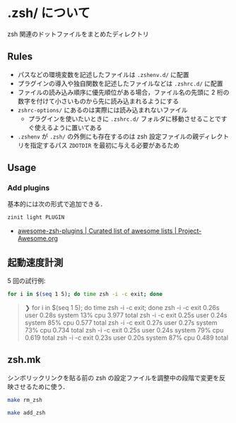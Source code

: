 # .zsh/ について

zsh 関連のドットファイルをまとめたディレクトリ

## Rules

- パスなどの環境変数を記述したファイルは `.zshenv.d/` に配置
- プラグインの導入や独自関数を記述したファイルなどは `.zshrc.d/` に配置
- ファイルの読み込み順序に優先順位がある場合，ファイル名の先頭に 2 桁の数字を付けて小さいものから先に読み込まれるようにする
- `zshrc-options/` にあるのは実際には読み込まれないファイル
  - プラグインを使いたいときに `.zshrc.d/` フォルダに移動させることですぐ使えるように置いてある
- `.zshenv` が `.zsh/` の外側にも存在するのは zsh 設定ファイルの親ディレクトリを指定するパス `ZDOTDIR` を最初に与える必要があるため

## Usage

### Add plugins

基本的には次の形式で追加できる．

```sh
zinit light PLUGIN
```

- [awesome-zsh-plugins | Curated list of awesome lists | Project-Awesome.org](https://project-awesome.org/unixorn/awesome-zsh-plugins)

## 起動速度計測

5 回の試行例:

```sh
for i in $(seq 1 5); do time zsh -i -c exit; done
```

> ❯ for i in $(seq 1 5); do time zsh -i -c exit; done
> zsh -i -c exit 0.26s user 0.28s system 13% cpu 3.977 total
> zsh -i -c exit 0.25s user 0.24s system 85% cpu 0.577 total
> zsh -i -c exit 0.27s user 0.27s system 73% cpu 0.734 total
> zsh -i -c exit 0.25s user 0.24s system 79% cpu 0.619 total
> zsh -i -c exit 0.23s user 0.20s system 87% cpu 0.489 total

## zsh.mk

シンボリックリンクを貼る前の zsh の設定ファイルを調整中の段階で変更を反映させるために使う．

```sh
make rm_zsh

make add_zsh
```
